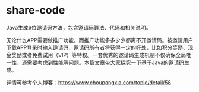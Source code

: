 # share-code
Java生成6位邀请码方法，包含邀请码算法、代码和相关说明。

无论什么APP需要做推广功能，而推广功能多多少少都离不开邀请码。被邀请用户下载APP登录时输入邀请码，邀请码所有者将获得一定的好处，比如积分奖励、现金奖励或者免费试用（VIP）等特权。一套优秀的邀请码生成机制不仅确保全局唯一性，还需要考虑到性能等问题。本篇文章带大家探究一下基于Java的邀请码生成。

详情可参考个人博客：https://www.choupangxia.com/topic/detail/58